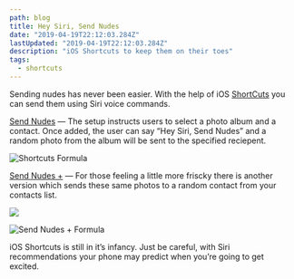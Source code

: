 ```yaml
---
path: blog
title: Hey Siri, Send Nudes
date: "2019-04-19T22:12:03.284Z"
lastUpdated: "2019-04-19T22:12:03.284Z"
description: "iOS Shortcuts to keep them on their toes"
tags: 
  - shortcuts
---
```


Sending nudes has never been easier. With the help of iOS [ShortCuts](https://itunes.apple.com/us/app/shortcuts/id915249334?mt=8) you can send them using Siri voice commands.

[Send Nudes](https://www.icloud.com/shortcuts/384a1e7e5be046ddbd44c8fca1c3d297) — The setup instructs users to select a photo album and a contact. Once added, the user can say “Hey Siri, Send Nudes” and a random photo from the album will be sent to the specified reciepent.

![Shortcuts Formula](https://cdn-images-1.medium.com/max/2000/1*fM7-mzSz5t_uviY11KI5Fw.jpeg)

[Send Nudes +](https://www.icloud.com/shortcuts/e68f6781e15a4c66a335a815cf1a0b8a) — For those feeling a little more friscky there is another version which sends these same photos to a random contact from your contacts list.

![](https://cdn-images-1.medium.com/max/2000/1*CU1Cl2f5ORCVWAajIff4Cg.jpeg)

![Send Nudes + Formula](https://cdn-images-1.medium.com/max/2000/1*QFABvflds3uxCx1gRKSJDA.jpeg)

iOS Shortcuts is still in it’s infancy. Just be careful, with Siri recommendations your phone may predict when you’re going to get excited.
